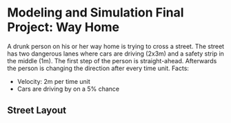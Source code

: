 # Modeling and Simulation Final Project: Way Home
A drunk person on his or her way home is trying to cross a street. The street has two dangerous lanes where cars are driving (2x3m) and a safety strip in the middle (1m). The first step of the person is straight-ahead. Afterwards the person is changing the direction after every time unit.
Facts:
- Velocity: 2m per time unit
- Cars are driving by on a 5% chance

## Street Layout
